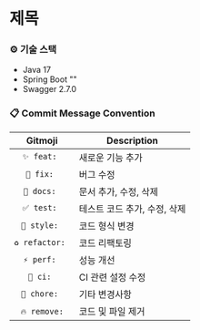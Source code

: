 # 제목

### ⚙️ 기술 스택
- Java 17
- Spring Boot ""
- Swagger 2.7.0

### 📋 Commit Message Convention
|     Gitmoji     | Description |
|:---------------:| - |
|   `✨ feat: `   | 새로운 기능 추가 |
|   `🐛 fix: `    | 버그 수정 |
|   `📝 docs: `   | 문서 추가, 수정, 삭제 |
|   `✅ test: `   | 테스트 코드 추가, 수정, 삭제 |
|  `💄 style: `   | 코드 형식 변경 |
| `♻️ refactor: ` | 코드 리팩토링 |
|   `⚡️ perf: `   | 성능 개선 |
|    `💚 ci: `    | CI 관련 설정 수정 |
|  `🚀 chore: `   | 기타 변경사항 |
|  `🔥 remove:`️   | 코드 및 파일 제거 |
